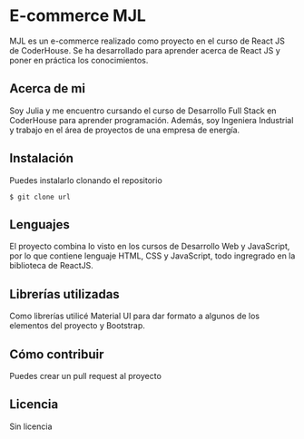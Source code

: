 # E-commerce MJL

 

MJL es un e-commerce realizado como proyecto en el curso de React JS de CoderHouse. Se ha desarrollado para aprender acerca de React JS y poner en práctica los conocimientos.

 

## Acerca de mi

 

Soy Julia y me encuentro cursando el curso de Desarrollo Full Stack en CoderHouse para aprender programación. Además, soy Ingeniera Industrial y trabajo en el área de proyectos de una empresa de energía.

 

## Instalación

 

Puedes instalarlo clonando el repositorio

 

`$ git clone url`


 
## Lenguajes



El proyecto combina lo visto en los cursos de Desarrollo Web y JavaScript, por lo que contiene lenguaje HTML, CSS y JavaScript, todo ingregrado en la biblioteca de ReactJS.



## Librerías utilizadas

 

Como librerías utilicé Material UI para dar formato a algunos de los elementos del proyecto y Bootstrap.

 

## Cómo contribuir

 

Puedes crear un pull request al proyecto

 

## Licencia

 

Sin licencia